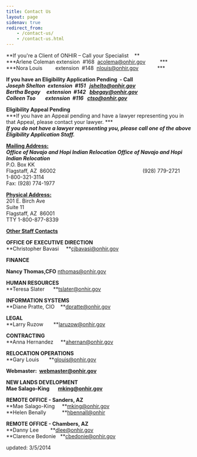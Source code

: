 ```yaml
---
title: Contact Us
layout: page
sidenav: true
redirect_from:
    - /contact-us/
    - /contact-us.html
---
```


**If you're a Client of ONHIR – Call your Specialist    **  
***Arlene Coleman extension  #168  [acolema@onhir.gov](mailto:acolema@onhir.gov)          ***  
***Nora Louis         extension  #148  [nlouis@onhir.gov](mailto:nlouis@onhir.gov)             ***  

**If you have an Eligibility Application Pending  - Call**  
***Joseph Shelton  extension  #151   [jshelto@onhir.gov](mailto:jshelto@onhir.gov)***  
***Bertha Begay     extension  #142   [bbegay@onhir.gov](mailto:bbegay@onhir.gov)***  
***Colleen Tso        extension  #116   [ctso@onhir.gov](mailto:ctso@onhir.gov)***

**Eligibility Appeal Pending**  
***If you have an Appeal pending and have a lawyer representing you in that Appeal, please contact your lawyer. ***  
***If you do not have a lawyer representing you, please call one of the above Eligibility Application Staff.***

**<u>Mailing Address:</u>**                                                                      
***Office of Navajo and Hopi Indian Relocation** **Office of Navajo and Hopi Indian Relocation***  
P.O. Box KK  
Flagstaff, AZ  86002                                                           
(928) 779-2721  
1-800-321-3114  
Fax: (928) 774-1977  


**<u>Physical Address:</u>**  
201 E. Birch Ave  
Suite 11  
Flagstaff, AZ  86001  
TTY 1-800-877-8339  

**<u>Other Staff Contacts</u>**

**OFFICE OF EXECUTIVE DIRECTION**  
**Christopher Bavasi     **[cjbavasi@onhir.gov](mailto:cjbavasi@onhir.gov?subject=Contact%20from%20ONHIR%20Website)

**FINANCE**  

**Nancy Thomas,CFO** [nthomas@onhir.gov](mailto:nthomas@onhir.gov?subject=Contact%20from%20ONHIR%20Website)

**HUMAN RESOURCES**  
**Teresa Slater      **[tslater@onhir.gov](mailto:tslater@onhir.gov?subject=Contact%20from%20ONHIR%20Website)

**INFORMATION SYSTEMS**  
**Diane Pratte, CIO    **[dpratte@onhir.gov](mailto:dpratte@onhir.gov?subject=Contact%20from%20ONHIR%20Website)

**LEGAL**  
**Larry Ruzow       **[laruzow@onhir.gov](mailto:laruzow@onhir.gov?subject=Contact%20from%20ONHIR%20Website)

**CONTRACTING**  
**Anna Hernandez     **[ahernan@onhir.gov](mailto:ahernan@onhir.gov?subject=Contact%20from%20ONHIR%20Website)

**RELOCATION OPERATIONS**  
**Gary Louis       **[glouis@onhir.gov](mailto:glouis@onhir.gov?subject=Contact%20from%20ONHIR%20Website)

**Webmaster:  [webmaster@onhir.gov](mailto:webmaster@onhir.gov?subject=Public%20Inquiry%20from%20ONHIR%20Website)**


**NEW LANDS DEVELOPMENT**  
**Mae Salago-King       [mking@onhir.gov](mailto:mking@onhir.gov)**

**REMOTE OFFICE - Sanders, AZ**  
**Mae Salago-King     **[mking@onhir.gov](mailto:mking@onhir.gov?subject=Contact%20from%20ONHIR%20Website)  
**Helen Benally           **[hbennall@onhir](mailto:mking@onhir.gov?subject=Contact%20from%20ONHIR%20Website)

**REMOTE OFFICE - Chambers, AZ**  
**Danny Lee        **[dlee@onhir.gov](mailto:dlee@onhir.gov?subject=Contact%20from%20ONHIR%20Website)  
**Clarence Bedonie   **[cbedonie@onhir.gov](mailto:cbedonie@onhir.gov?subject=Contact%20from%20ONHIR%20Website)

updated: 3/5/2014
